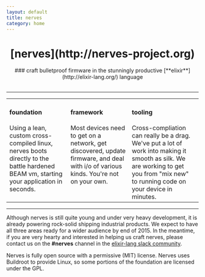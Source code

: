 ```yaml
---
layout: default
title: nerves
category: home
---
```

<center>
  <h1>[nerves](http://nerves-project.org)</h1> 
### craft bulletproof firmware in the stunningly productive [**elixir**](http://elixir-lang.org/) language
</center>
</br/><hr/>
<table width="100%" align="center">
  <tr>
    <td valign="top">
      <span class="box">
        <h4>foundation</h4>
        Using a lean, custom cross-compiled linux, nerves boots directly to the battle hardened BEAM vm, starting your application in seconds.
        <br/>
        <br/>
      </span>
    </td>
    <td valign="top">
      <span class="box">
        <h4>framework</h4>
        Most devices need to get on a network, get discovered, update firmware, and deal with i/o of various kinds.  You're not on your own.
      </span>
    </td>
    <td valign="top">
      <span class="box">
        <h4>tooling</h4>
        Cross-compliation can really be a drag.  We've put a lot of work into making it smooth as silk. We are working to get you from "mix new" to running code on your device in minutes.  
      </span>
    </td>
  </tr>
</table>
<hr/>

Although nerves is still quite young and under very heavy development, it is already powering rock-solid shipping industrial products.  We expect to have all three areas ready for a wider audience by end of 2015.  In the meantime, if you are very hearty and interested in helping us craft nerves, please contact us on the __#nerves__ channel in the [elixir-lang slack community](https://elixir-slackin.herokuapp.com/).

Nerves is fully open source with a permissive (MIT) license.  Nerves uses Buildroot to provide Linux, so some portions of the foundation are licensed under the GPL.

